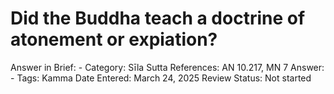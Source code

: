 # Did the Buddha teach a doctrine of atonement or expiation?

Answer in Brief: -
 Category: Sīla
Sutta References: AN 10.217, MN 7
Answer: -
Tags: Kamma
Date Entered: March 24, 2025
Review Status: Not started